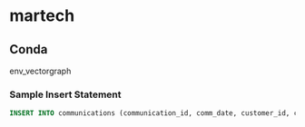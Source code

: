 # martech

## Conda

env_vectorgraph

### Sample Insert Statement

```sql
INSERT INTO communications (communication_id, comm_date, customer_id, channel, category_group, category, activity_name) VALUES ('abc123', '2025-02-06 17:01:00', 'xyz987', 'email', 'ctg_grp_1', 'ctg_1', 'mortgage')
```
